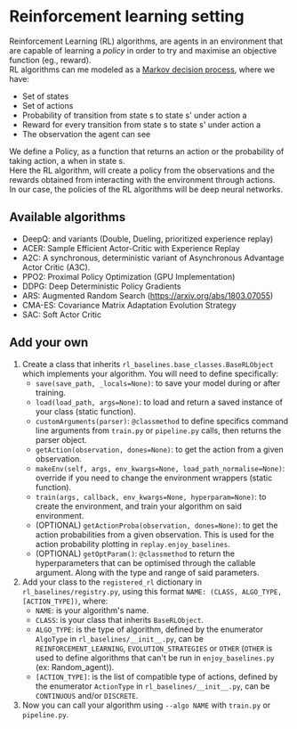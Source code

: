 # Reinforcement learning setting

Reinforcement Learning (RL) algorithms, are agents in an environment that are capable of learning a _policy_ in order to try and maximise an objective function (eg., reward).  
RL algorithms can me modeled as a [Markov decision process](https://en.wikipedia.org/wiki/Markov_decision_process), where we have:

- Set of states
- Set of actions
- Probability of transition from state s to state s' under action a
- Reward for every transition from state s to state s' under action a
- The observation the agent can see

We define a Policy, as a function that returns an action or the probability of taking action, a when in state s.  
Here the RL algorithm, will create a policy from the observations and the rewards obtained from interacting with the environment through actions.  
In our case, the policies of the RL algorithms will be deep neural networks.


## Available algorithms
- DeepQ: and variants (Double, Dueling, prioritized experience replay)
- ACER: Sample Efficient Actor-Critic with Experience Replay
- A2C: A synchronous, deterministic variant of Asynchronous Advantage Actor Critic (A3C).
- PPO2: Proximal Policy Optimization (GPU Implementation)
- DDPG: Deep Deterministic Policy Gradients
- ARS: Augmented Random Search (https://arxiv.org/abs/1803.07055)
- CMA-ES: Covariance Matrix Adaptation Evolution Strategy
- SAC: Soft Actor Critic

## Add your own
1. Create a class that inherits ```rl_baselines.base_classes.BaseRLObject``` which implements your algorithm.
You will need to define specifically:
    * ```save(save_path, _locals=None)```: to save your model during or after training.
    * ```load(load_path, args=None)```: to load and return a saved instance of your class (static function).
    * ```customArguments(parser)```: ```@classmethod``` to define specifics command line arguments from ```train.py``` or ```pipeline.py``` calls, then returns the parser object. 
    * ```getAction(observation, dones=None)```: to get the action from a given observation.
    * ```makeEnv(self, args, env_kwargs=None, load_path_normalise=None)```: override if you need to change
    the environment wrappers (static function).
    * ```train(args, callback, env_kwargs=None, hyperparam=None)```: to create the environment, and train your algorithm on said environment.
    * (OPTIONAL) ```getActionProba(observation, dones=None)```: to get the action probabilities from a given observation. This is used for the action probability plotting in ```replay.enjoy_baselines```.
    * (OPTIONAL) ```getOptParam()```: ```@classmethod``` to return the hyperparameters that can be optimised through the callable argument. Along with the type and range of said parameters.
2. Add your class to the ```registered_rl``` dictionary in ```rl_baselines/registry.py```,
using this format ```NAME: (CLASS, ALGO_TYPE, [ACTION_TYPE])```, where:
    * ```NAME```: is your algorithm's name.
    * ```CLASS```: is your class that inherits ```BaseRLObject```.
    * ```ALGO_TYPE```: is the type of algorithm, defined by the enumerator ```AlgoType``` in ```rl_baselines/__init__.py```,
    can be ```REINFORCEMENT_LEARNING```, ```EVOLUTION_STRATEGIES``` or ```OTHER```
    (```OTHER``` is used to define algorithms that can't be run in ```enjoy_baselines.py``` (ex: Random_agent)).
    * ```[ACTION_TYPE]```: is the list of compatible type of actions, defined by the enumerator ```ActionType```
    in ```rl_baselines/__init__.py```, can be ```CONTINUOUS``` and/or ```DISCRETE```.
3. Now you can call your algorithm using ```--algo NAME``` with ```train.py``` or ```pipeline.py```.
